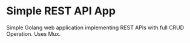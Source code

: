# Simple REST API App

Simple Golang web application implementing REST APIs with full CRUD Operation. Uses Mux.